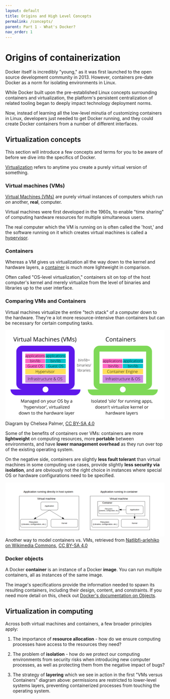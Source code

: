 ```yaml
---
layout: default
title: Origins and High Level Concepts
permalink: /concepts/
parent: Part 1 - What's Docker?
nav_order: 1
---
```


# Origins of containerization

Docker itself is incredibly "young," as it was first launched to the open source development community in 2013. However, containers pre-date Docker as a norm for isolating environments in Linux. 

While Docker built upon the pre-established Linux concepts surrounding containers and virtualization, the platform's persistent centralization of related tooling began to deeply impact technology deployment norms. 

Now, instead of learning all the low-level minutia of customizing containers in Linux, developers just needed to get Docker running, and they could create Docker containers from a number of different interfaces.
<br/>

## Virtualization concepts

This section will introduce a few concepts and terms for you to be aware of before we dive into the specifics of Docker. 

[Virtualization](https://en.wikipedia.org/wiki/Virtualization) refers to anytime you create a purely virtual version of something.

### Virtual machines (VMs)

[Virtual Machines (VMs)](https://en.wikipedia.org/wiki/Virtual_machine) are purely virtual instances of computers which run *on* another, **real**, computer. 

Virtual machines were first developed in the 1960s, to enable "time sharing" of computing hardware resources for multiple simultaneous users.

The real computer which the VM is running on is often called the 'host,' and the software running on it which creates virtual machines is called a [hypervisor](https://en.wikipedia.org/wiki/Hypervisor).

### Containers

Whereas a VM gives us virtualization all the way down to the kernel and hardware layers, a [container](https://en.wikipedia.org/wiki/OS-level_virtualization) is much more lightweight in comparison. 

Often called "OS-level virtualization," containers sit on top of the host computer's kernel and merely virtualize from the level of binaries and libraries up to the user interface. 

### Comparing VMs and Containers

Virtual machines virtualize the entire "tech stack" of a computer down to the hardware. They're a lot more resource-intensive than containers but can be necessary for certain computing tasks. 

![Containers versus VMs](figures/containersvsvm.png)
Diagram by Chelsea Palmer, [CC BY-SA 4.0](https://creativecommons.org/licenses/by-sa/4.0/)

Some of the benefits of containers over VMs: containers are more **lightweight** on computing resources, more **portable** between environments, and have **lower management overhead** as they run over top of the existing operating system.

On the negative side, containers are slightly **less fault tolerant** than virtual machines in some computing use cases, provide slightly **less security via isolation**, and are obviously not the right choice in instances where special OS or hardware configurations need to be specified.

![Containers versus VMs part 2](figures/wikicommonsVMcontainer.png)
Another way to model containers vs. VMs, retrieved from [Natlibfi-arlehiko on Wikimedia Commons](https://commons.wikimedia.org/wiki/File:Containers.png), [CC BY-SA 4.0](https://creativecommons.org/licenses/by-sa/4.0/)

### Docker objects

A Docker **container** is an instance of a Docker **image**. You can run multiple containers, all as instances of the same image. 

The image's specifications provide the information needed to spawn its resulting containers, including their design, content, and constraints. If you need more detail on this, check out [Docker's documentation on Objects](https://docs.docker.com/get-started/overview/#docker-objects).
<br/>

## Virtualization in computing

Across both virtual machines and containers, a few broader principles apply: 

1. The importance of **resource allocation** - how do we ensure computing processes have access to the resources they need?

2. The problem of **isolation** - how do we protect our computing environments from security risks when introducing new computer processes, as well as protecting them from the negative impact of bugs?

3. The strategy of **layering** which we see in action in the first "VMs versus Containers" diagram above: permissions are restricted to lower-level systems layers, preventing containerized processes from touching the operating system.